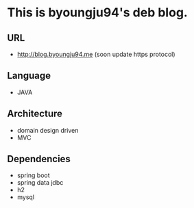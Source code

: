 # This is byoungju94's deb blog.

## URL
- http://blog.byoungju94.me (soon update https protocol)

## Language
- JAVA

## Architecture
- domain design driven
- MVC

## Dependencies
- spring boot
- spring data jdbc
- h2
- mysql